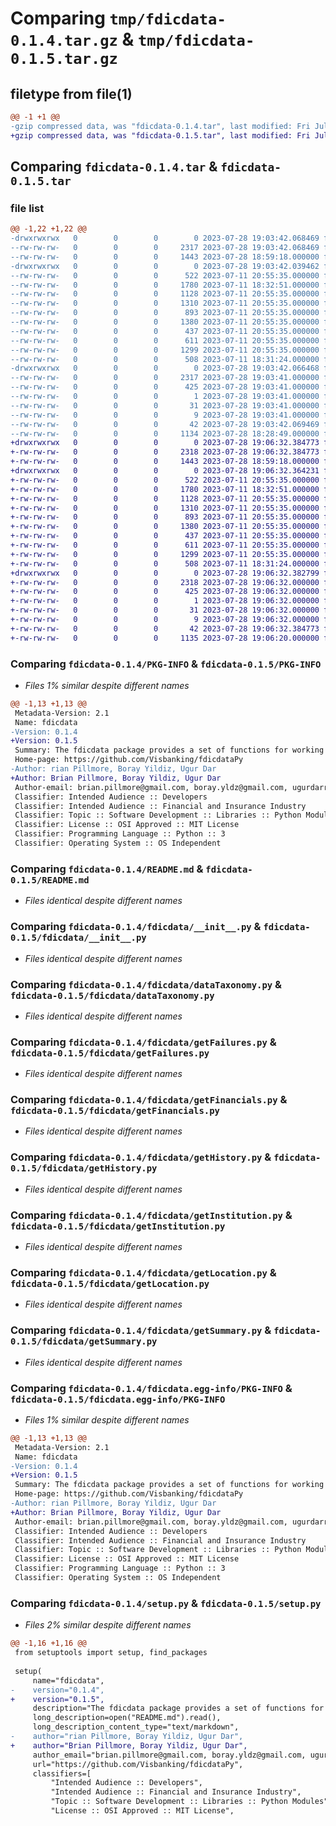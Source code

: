 # Comparing `tmp/fdicdata-0.1.4.tar.gz` & `tmp/fdicdata-0.1.5.tar.gz`

## filetype from file(1)

```diff
@@ -1 +1 @@
-gzip compressed data, was "fdicdata-0.1.4.tar", last modified: Fri Jul 28 19:03:42 2023, max compression
+gzip compressed data, was "fdicdata-0.1.5.tar", last modified: Fri Jul 28 19:06:32 2023, max compression
```

## Comparing `fdicdata-0.1.4.tar` & `fdicdata-0.1.5.tar`

### file list

```diff
@@ -1,22 +1,22 @@
-drwxrwxrwx   0        0        0        0 2023-07-28 19:03:42.068469 fdicdata-0.1.4/
--rw-rw-rw-   0        0        0     2317 2023-07-28 19:03:42.068469 fdicdata-0.1.4/PKG-INFO
--rw-rw-rw-   0        0        0     1443 2023-07-28 18:59:18.000000 fdicdata-0.1.4/README.md
-drwxrwxrwx   0        0        0        0 2023-07-28 19:03:42.039462 fdicdata-0.1.4/fdicdata/
--rw-rw-rw-   0        0        0      522 2023-07-11 20:55:35.000000 fdicdata-0.1.4/fdicdata/__init__.py
--rw-rw-rw-   0        0        0     1780 2023-07-11 18:32:51.000000 fdicdata-0.1.4/fdicdata/dataTaxonomy.py
--rw-rw-rw-   0        0        0     1128 2023-07-11 20:55:35.000000 fdicdata-0.1.4/fdicdata/getFailures.py
--rw-rw-rw-   0        0        0     1310 2023-07-11 20:55:35.000000 fdicdata-0.1.4/fdicdata/getFinancials.py
--rw-rw-rw-   0        0        0      893 2023-07-11 20:55:35.000000 fdicdata-0.1.4/fdicdata/getHistory.py
--rw-rw-rw-   0        0        0     1380 2023-07-11 20:55:35.000000 fdicdata-0.1.4/fdicdata/getInstitution.py
--rw-rw-rw-   0        0        0      437 2023-07-11 20:55:35.000000 fdicdata-0.1.4/fdicdata/getInstitutionsAll.py
--rw-rw-rw-   0        0        0      611 2023-07-11 20:55:35.000000 fdicdata-0.1.4/fdicdata/getLocation.py
--rw-rw-rw-   0        0        0     1299 2023-07-11 20:55:35.000000 fdicdata-0.1.4/fdicdata/getSummary.py
--rw-rw-rw-   0        0        0      508 2023-07-11 18:31:24.000000 fdicdata-0.1.4/fdicdata/getTaxonomy.py
-drwxrwxrwx   0        0        0        0 2023-07-28 19:03:42.066468 fdicdata-0.1.4/fdicdata.egg-info/
--rw-rw-rw-   0        0        0     2317 2023-07-28 19:03:41.000000 fdicdata-0.1.4/fdicdata.egg-info/PKG-INFO
--rw-rw-rw-   0        0        0      425 2023-07-28 19:03:41.000000 fdicdata-0.1.4/fdicdata.egg-info/SOURCES.txt
--rw-rw-rw-   0        0        0        1 2023-07-28 19:03:41.000000 fdicdata-0.1.4/fdicdata.egg-info/dependency_links.txt
--rw-rw-rw-   0        0        0       31 2023-07-28 19:03:41.000000 fdicdata-0.1.4/fdicdata.egg-info/requires.txt
--rw-rw-rw-   0        0        0        9 2023-07-28 19:03:41.000000 fdicdata-0.1.4/fdicdata.egg-info/top_level.txt
--rw-rw-rw-   0        0        0       42 2023-07-28 19:03:42.069469 fdicdata-0.1.4/setup.cfg
--rw-rw-rw-   0        0        0     1134 2023-07-28 18:28:49.000000 fdicdata-0.1.4/setup.py
+drwxrwxrwx   0        0        0        0 2023-07-28 19:06:32.384773 fdicdata-0.1.5/
+-rw-rw-rw-   0        0        0     2318 2023-07-28 19:06:32.384773 fdicdata-0.1.5/PKG-INFO
+-rw-rw-rw-   0        0        0     1443 2023-07-28 18:59:18.000000 fdicdata-0.1.5/README.md
+drwxrwxrwx   0        0        0        0 2023-07-28 19:06:32.364231 fdicdata-0.1.5/fdicdata/
+-rw-rw-rw-   0        0        0      522 2023-07-11 20:55:35.000000 fdicdata-0.1.5/fdicdata/__init__.py
+-rw-rw-rw-   0        0        0     1780 2023-07-11 18:32:51.000000 fdicdata-0.1.5/fdicdata/dataTaxonomy.py
+-rw-rw-rw-   0        0        0     1128 2023-07-11 20:55:35.000000 fdicdata-0.1.5/fdicdata/getFailures.py
+-rw-rw-rw-   0        0        0     1310 2023-07-11 20:55:35.000000 fdicdata-0.1.5/fdicdata/getFinancials.py
+-rw-rw-rw-   0        0        0      893 2023-07-11 20:55:35.000000 fdicdata-0.1.5/fdicdata/getHistory.py
+-rw-rw-rw-   0        0        0     1380 2023-07-11 20:55:35.000000 fdicdata-0.1.5/fdicdata/getInstitution.py
+-rw-rw-rw-   0        0        0      437 2023-07-11 20:55:35.000000 fdicdata-0.1.5/fdicdata/getInstitutionsAll.py
+-rw-rw-rw-   0        0        0      611 2023-07-11 20:55:35.000000 fdicdata-0.1.5/fdicdata/getLocation.py
+-rw-rw-rw-   0        0        0     1299 2023-07-11 20:55:35.000000 fdicdata-0.1.5/fdicdata/getSummary.py
+-rw-rw-rw-   0        0        0      508 2023-07-11 18:31:24.000000 fdicdata-0.1.5/fdicdata/getTaxonomy.py
+drwxrwxrwx   0        0        0        0 2023-07-28 19:06:32.382799 fdicdata-0.1.5/fdicdata.egg-info/
+-rw-rw-rw-   0        0        0     2318 2023-07-28 19:06:32.000000 fdicdata-0.1.5/fdicdata.egg-info/PKG-INFO
+-rw-rw-rw-   0        0        0      425 2023-07-28 19:06:32.000000 fdicdata-0.1.5/fdicdata.egg-info/SOURCES.txt
+-rw-rw-rw-   0        0        0        1 2023-07-28 19:06:32.000000 fdicdata-0.1.5/fdicdata.egg-info/dependency_links.txt
+-rw-rw-rw-   0        0        0       31 2023-07-28 19:06:32.000000 fdicdata-0.1.5/fdicdata.egg-info/requires.txt
+-rw-rw-rw-   0        0        0        9 2023-07-28 19:06:32.000000 fdicdata-0.1.5/fdicdata.egg-info/top_level.txt
+-rw-rw-rw-   0        0        0       42 2023-07-28 19:06:32.384773 fdicdata-0.1.5/setup.cfg
+-rw-rw-rw-   0        0        0     1135 2023-07-28 19:06:20.000000 fdicdata-0.1.5/setup.py
```

### Comparing `fdicdata-0.1.4/PKG-INFO` & `fdicdata-0.1.5/PKG-INFO`

 * *Files 1% similar despite different names*

```diff
@@ -1,13 +1,13 @@
 Metadata-Version: 2.1
 Name: fdicdata
-Version: 0.1.4
+Version: 0.1.5
 Summary: The fdicdata package provides a set of functions for working with data from the Federal Deposit Insurance Corporation(FDIC), including retrieving financial data for FDIC-insured institutions and accessing the data taxonomy
 Home-page: https://github.com/Visbanking/fdicdataPy
-Author: rian Pillmore, Boray Yildiz, Ugur Dar
+Author: Brian Pillmore, Boray Yildiz, Ugur Dar
 Author-email: brian.pillmore@gmail.com, boray.yldz@gmail.com, ugurdarr@gmail.com
 Classifier: Intended Audience :: Developers
 Classifier: Intended Audience :: Financial and Insurance Industry
 Classifier: Topic :: Software Development :: Libraries :: Python Modules
 Classifier: License :: OSI Approved :: MIT License
 Classifier: Programming Language :: Python :: 3
 Classifier: Operating System :: OS Independent
```

### Comparing `fdicdata-0.1.4/README.md` & `fdicdata-0.1.5/README.md`

 * *Files identical despite different names*

### Comparing `fdicdata-0.1.4/fdicdata/__init__.py` & `fdicdata-0.1.5/fdicdata/__init__.py`

 * *Files identical despite different names*

### Comparing `fdicdata-0.1.4/fdicdata/dataTaxonomy.py` & `fdicdata-0.1.5/fdicdata/dataTaxonomy.py`

 * *Files identical despite different names*

### Comparing `fdicdata-0.1.4/fdicdata/getFailures.py` & `fdicdata-0.1.5/fdicdata/getFailures.py`

 * *Files identical despite different names*

### Comparing `fdicdata-0.1.4/fdicdata/getFinancials.py` & `fdicdata-0.1.5/fdicdata/getFinancials.py`

 * *Files identical despite different names*

### Comparing `fdicdata-0.1.4/fdicdata/getHistory.py` & `fdicdata-0.1.5/fdicdata/getHistory.py`

 * *Files identical despite different names*

### Comparing `fdicdata-0.1.4/fdicdata/getInstitution.py` & `fdicdata-0.1.5/fdicdata/getInstitution.py`

 * *Files identical despite different names*

### Comparing `fdicdata-0.1.4/fdicdata/getLocation.py` & `fdicdata-0.1.5/fdicdata/getLocation.py`

 * *Files identical despite different names*

### Comparing `fdicdata-0.1.4/fdicdata/getSummary.py` & `fdicdata-0.1.5/fdicdata/getSummary.py`

 * *Files identical despite different names*

### Comparing `fdicdata-0.1.4/fdicdata.egg-info/PKG-INFO` & `fdicdata-0.1.5/fdicdata.egg-info/PKG-INFO`

 * *Files 1% similar despite different names*

```diff
@@ -1,13 +1,13 @@
 Metadata-Version: 2.1
 Name: fdicdata
-Version: 0.1.4
+Version: 0.1.5
 Summary: The fdicdata package provides a set of functions for working with data from the Federal Deposit Insurance Corporation(FDIC), including retrieving financial data for FDIC-insured institutions and accessing the data taxonomy
 Home-page: https://github.com/Visbanking/fdicdataPy
-Author: rian Pillmore, Boray Yildiz, Ugur Dar
+Author: Brian Pillmore, Boray Yildiz, Ugur Dar
 Author-email: brian.pillmore@gmail.com, boray.yldz@gmail.com, ugurdarr@gmail.com
 Classifier: Intended Audience :: Developers
 Classifier: Intended Audience :: Financial and Insurance Industry
 Classifier: Topic :: Software Development :: Libraries :: Python Modules
 Classifier: License :: OSI Approved :: MIT License
 Classifier: Programming Language :: Python :: 3
 Classifier: Operating System :: OS Independent
```

### Comparing `fdicdata-0.1.4/setup.py` & `fdicdata-0.1.5/setup.py`

 * *Files 2% similar despite different names*

```diff
@@ -1,16 +1,16 @@
 from setuptools import setup, find_packages
 
 setup(
     name="fdicdata",
-    version="0.1.4",
+    version="0.1.5",
     description="The fdicdata package provides a set of functions for working with data from the Federal Deposit Insurance Corporation(FDIC), including retrieving financial data for FDIC-insured institutions and accessing the data taxonomy",
     long_description=open("README.md").read(),
     long_description_content_type="text/markdown",
-    author="rian Pillmore, Boray Yildiz, Ugur Dar",
+    author="Brian Pillmore, Boray Yildiz, Ugur Dar",
     author_email="brian.pillmore@gmail.com, boray.yldz@gmail.com, ugurdarr@gmail.com", 
     url="https://github.com/Visbanking/fdicdataPy",
     classifiers=[
         "Intended Audience :: Developers",
         "Intended Audience :: Financial and Insurance Industry",
         "Topic :: Software Development :: Libraries :: Python Modules",
         "License :: OSI Approved :: MIT License",
```


